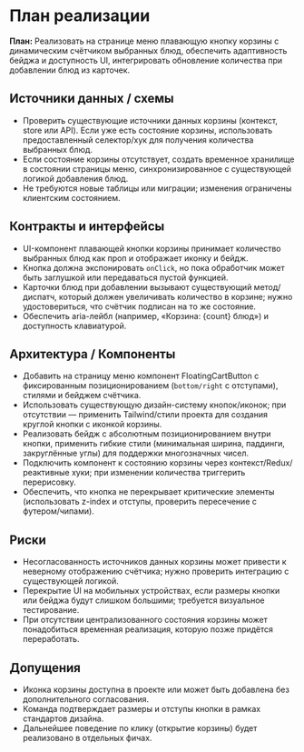 <!-- SAVE_AS: spec/features/floating-cart/plan.md -->

# План реализации

**План:** Реализовать на странице меню плавающую кнопку корзины с динамическим счётчиком выбранных блюд, обеспечить адаптивность бейджа и доступность UI, интегрировать обновление количества при добавлении блюд из карточек.

## Источники данных / схемы

- Проверить существующие источники данных корзины (контекст, store или API). Если уже есть состояние корзины, использовать предоставленный селектор/хук для получения количества выбранных блюд.
- Если состояние корзины отсутствует, создать временное хранилище в состоянии страницы меню, синхронизированное с существующей логикой добавления блюд.
- Не требуются новые таблицы или миграции; изменения ограничены клиентским состоянием.

## Контракты и интерфейсы

- UI-компонент плавающей кнопки корзины принимает количество выбранных блюд как проп и отображает иконку и бейдж.
- Кнопка должна экспонировать `onClick`, но пока обработчик может быть заглушкой или передаваться пустой функцией.
- Карточки блюд при добавлении вызывают существующий метод/диспатч, который должен увеличивать количество в корзине; нужно удостовериться, что счётчик подписан на то же состояние.
- Обеспечить aria-лейбл (например, «Корзина: {count} блюд») и доступность клавиатурой.

## Архитектура / Компоненты

- Добавить на страницу меню компонент FloatingCartButton с фиксированным позиционированием (`bottom/right` с отступами), стилями и бейджем счётчика.
- Использовать существующую дизайн-систему кнопок/иконок; при отсутствии — применить Tailwind/стили проекта для создания круглой кнопки с иконкой корзины.
- Реализовать бейдж с абсолютным позиционированием внутри кнопки, применить гибкие стили (минимальная ширина, паддинги, закруглённые углы) для поддержки многозначных чисел.
- Подключить компонент к состоянию корзины через контекст/Redux/реактивные хуки; при изменении количества триггерить перерисовку.
- Обеспечить, что кнопка не перекрывает критические элементы (использовать z-index и отступы, проверить пересечение с футером/чипами).

## Риски

- Несогласованность источников данных корзины может привести к неверному отображению счётчика; нужно проверить интеграцию с существующей логикой.
- Перекрытие UI на мобильных устройствах, если размеры кнопки или бейджа будут слишком большими; требуется визуальное тестирование.
- При отсутствии централизованного состояния корзины может понадобиться временная реализация, которую позже придётся переработать.

## Допущения

- Иконка корзины доступна в проекте или может быть добавлена без дополнительного согласования.
- Команда подтверждает размеры и отступы кнопки в рамках стандартов дизайна.
- Дальнейшее поведение по клику (открытие корзины) будет реализовано в отдельных фичах.

